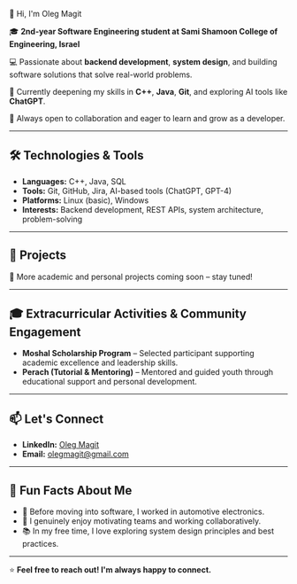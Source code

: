 👋 Hi, I'm Oleg Magit  

🎓 **2nd-year Software Engineering student at Sami Shamoon College of Engineering, Israel**

💻 Passionate about **backend development**, **system design**, and building software solutions that solve real-world problems.

🌱 Currently deepening my skills in **C++**, **Java**, **Git**, and exploring AI tools like **ChatGPT**.

🤝 Always open to collaboration and eager to learn and grow as a developer.

---

## 🛠️ Technologies & Tools  
- **Languages:** C++, Java, SQL  
- **Tools:** Git, GitHub, Jira, AI-based tools (ChatGPT, GPT-4)  
- **Platforms:** Linux (basic), Windows  
- **Interests:** Backend development, REST APIs, system architecture, problem-solving  

---

## 🚀 Projects  
📌 More academic and personal projects coming soon – stay tuned!

---

## 🎓 Extracurricular Activities & Community Engagement  
- **Moshal Scholarship Program** – Selected participant supporting academic excellence and leadership skills.  
- **Perach (Tutorial & Mentoring)** – Mentored and guided youth through educational support and personal development.

---

## 📫 Let's Connect  
- **LinkedIn:** [Oleg Magit](https://www.linkedin.com/in/olegmagit/)  
- **Email:** [olegmagit@gmail.com](mailto:olegmagit@gmail.com)


---

## 🎯 Fun Facts About Me  
- 🔧 Before moving into software, I worked in automotive electronics.  
- 🤝 I genuinely enjoy motivating teams and working collaboratively.  
- 📚 In my free time, I love exploring system design principles and best practices.

---

⭐ **Feel free to reach out! I'm always happy to connect.**